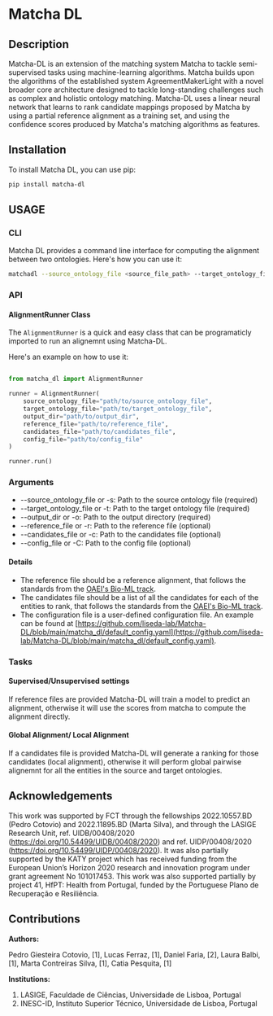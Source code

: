 # Matcha DL

## Description
Matcha-DL is an extension of the matching system Matcha to tackle semi-supervised tasks using machine-learning algorithms. Matcha builds upon the algorithms of the established system AgreementMakerLight with a novel broader core architecture designed to tackle long-standing challenges such as complex and holistic ontology matching. Matcha-DL uses a linear neural network that learns to rank candidate mappings proposed by Matcha by using a partial reference alignment as a training set, and using the confidence scores produced by Matcha's matching algorithms as features.

## Installation

To install Matcha DL, you can use pip:
```bash
pip install matcha-dl
```

## USAGE

### CLI

Matcha DL provides a command line interface for computing the alignment between two ontologies. Here's how you can use it:

```bash
matchadl --source_ontology_file <source_file_path> --target_ontology_file <target_file_path> --output_dir <output_dir_path> [--reference_file <reference_file_path>] [--candidates_file <candidates_file_path>] [--config_file <config_file_path>]
```

### API

#### AlignmentRunner Class

The `AlignmentRunner` is a quick and easy class that can be programaticly imported to run an alignemnt using Matcha-DL.

Here's an example on how to use it:

```python

from matcha_dl import AlignmentRunner

runner = AlignmentRunner(
    source_ontology_file="path/to/source_ontology_file",
    target_ontology_file="path/to/target_ontology_file",
    output_dir="path/to/output_dir",
    reference_file="path/to/reference_file",
    candidates_file="path/to/candidates_file",
    config_file="path/to/config_file"
)

runner.run()

```

### Arguments

* --source_ontology_file or -s: Path to the source ontology file (required)
* --target_ontology_file or -t: Path to the target ontology file (required)
* --output_dir or -o: Path to the output directory (required)
* --reference_file or -r: Path to the reference file (optional)
* --candidates_file or -c: Path to the candidates file (optional)
* --config_file or -C: Path to the config file (optional)

#### Details
 
* The reference file should be a reference alignment, that follows the standards from the [OAEI's Bio-ML track](https://krr-oxford.github.io/DeepOnto/bio-ml/#oaei-bio-ml-2023).
* The candidates file should be a list of all the candidates for each of the entities to rank, that follows the standards from the [OAEI's Bio-ML track](https://krr-oxford.github.io/DeepOnto/bio-ml/#oaei-bio-ml-2023).
* The configuration file is a user-defined configuration file. An example can be found at [https://github.com/liseda-lab/Matcha-DL/blob/main/matcha_dl/default_config.yaml](https://github.com/liseda-lab/Matcha-DL/blob/main/matcha_dl/default_config.yaml).

### Tasks

#### Supervised/Unsupervised settings

If reference files are provided Matcha-DL will train a model to predict an alignment, otherwise it will use the scores from matcha to compute the alignment directly.

#### Global Alignment/ Local Alignment

If a candidates file is provided Matcha-DL will generate a ranking for those candidates (local alignment), otherwise it will perform global pairwise alignemnt for all the entities in the source and target ontologies.

## Acknowledgements

This work was supported by FCT through the fellowships 2022.10557.BD (Pedro Cotovio) and 2022.11895.BD (Marta Silva), and through the LASIGE Research Unit, ref. UIDB/00408/2020 (https://doi.org/10.54499/UIDB/00408/2020) and ref. UIDP/00408/2020 (https://doi.org/10.54499/UIDP/00408/2020). It was also partially supported by the KATY project which has received funding from the European Union’s Horizon 2020 research and innovation program under grant agreement No 101017453. This work was also supported partially by project 41, HfPT: Health from Portugal, funded by the Portuguese Plano de Recuperação e Resiliência.

## Contributions

**Authors:**

Pedro Giesteira Cotovio, [1], Lucas Ferraz, [1], Daniel Faria, [2], Laura Balbi, [1], Marta Contreiras Silva, [1], Catia Pesquita, [1]

**Institutions:**

1. LASIGE, Faculdade de Ciências, Universidade de Lisboa, Portugal
2. INESC-ID, Instituto Superior Técnico, Universidade de Lisboa, Portugal




